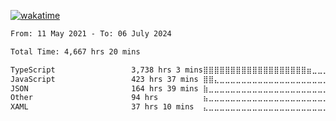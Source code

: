 <!--
**dtrongphuc/dtrongphuc** is a ✨ _special_ ✨ repository because its `README.md` (this file) appears on your GitHub profile.
!-->
[![wakatime](https://wakatime.com/badge/user/19f37c26-4c85-41ed-98e4-55318600a1cf.svg)](https://wakatime.com/@19f37c26-4c85-41ed-98e4-55318600a1cf)
<!--START_SECTION:waka-->

```txt
From: 11 May 2021 - To: 06 July 2024

Total Time: 4,667 hrs 20 mins

TypeScript                 3,738 hrs 3 mins⣿⣿⣿⣿⣿⣿⣿⣿⣿⣿⣿⣿⣿⣿⣿⣿⣿⣿⣿⣶⣀⣀⣀⣀⣀   78.51 %
JavaScript                 423 hrs 37 mins ⣿⣿⣄⣀⣀⣀⣀⣀⣀⣀⣀⣀⣀⣀⣀⣀⣀⣀⣀⣀⣀⣀⣀⣀⣀   08.90 %
JSON                       164 hrs 39 mins ⣷⣀⣀⣀⣀⣀⣀⣀⣀⣀⣀⣀⣀⣀⣀⣀⣀⣀⣀⣀⣀⣀⣀⣀⣀   03.46 %
Other                      94 hrs          ⣦⣀⣀⣀⣀⣀⣀⣀⣀⣀⣀⣀⣀⣀⣀⣀⣀⣀⣀⣀⣀⣀⣀⣀⣀   01.97 %
XAML                       37 hrs 10 mins  ⣄⣀⣀⣀⣀⣀⣀⣀⣀⣀⣀⣀⣀⣀⣀⣀⣀⣀⣀⣀⣀⣀⣀⣀⣀   00.78 %
```

<!--END_SECTION:waka-->
